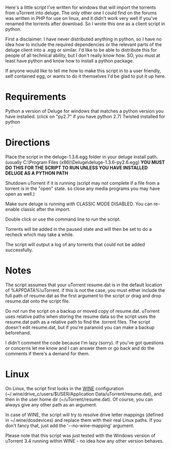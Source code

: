 Here's a little script I've written for windows that will import the torrents from uTorrent into deluge. The only other one I could find on the forums was written in PHP for use on linux, and it didn't work very well if you've renamed the torrents after download. So I wrote this one as a client script in python.

First a disclaimer:
I have never distributed anything in python, so I have no idea how to include the required dependencies or the relevant parts of the deluge client into a .egg or similar. I'd like to be able to distribute this for people of all technical ability, but I don't really know how. SO, you must at least have python and know how to install a python package. 

If anyone would like to tell me how to make this script in to a user friendly, self contained egg, or wants to do it themselves I'd be glad to put it up here. 

# Requirements

Python
a version of Deluge for windows that matches a python version you have installed. (click on "py2.7" if you have python 2.7)
Twisted installed for python

# Directions

Place the script in the deluge-1.3.6.egg folder in your deluge install path. (usually C:\Program Files (x86)\Deluge\deluge-1.3.6-py2.6.egg)
**YOU MUST DO THIS FOR THE SCRIPT TO RUN UNLESS YOU HAVE INSTALLED DELUGE AS A PYTHON PATH**

Shutdown uTorrent if it is running (script may not complete if a file from a torrent is in the "open" state. so close any media programs you may have open as well.)

Make sure deluge is running with CLASSIC MODE DISABLED. You can re-enable classic after the import.

Double click or use the command line to run the script.

Torrents will be added in the paused state and will then be set to do a recheck which may take a while.

The script will output a log of any torrents that could not be added successfully.

# Notes

The script assumes that your uTorrent resume.dat is in the default location of %APPDATA%\uTorrent. if this is not the case, you must either include the full path of resume.dat as the first argument to the script or drag and drop resume.dat onto the script file.

Do not run the script on a backup or moved copy of resume.dat. uTorrent uses relative paths when storing the resume data so the script uses the resume.dat path as a relative path to find the .torrent files. The script doesn't edit resume.dat, but if you're paranoid you can make a backup beforehand.

I didn't comment the code because I'm lazy (sorry). If you've got questions or concerns let me know and I can answer them or go back and do the comments if there's a demand for them.

# Linux

On Linux, the script first looks in the [WINE](https://www.winehq.org/) configuration (~/.wine/drive_c/users/$USER/Application Data/uTorrent/resume.dat), and then in the user home dir (~/uTorrent/resume.dat). Of course, you can always give any other path as an argument.

In case of WINE, the script will try to resolve drive letter mappings (defined in ~/.wine/dosdevices) and replace them with their real Linux paths. If you don't fancy that, just add the '--no-wine-mapping' argument.

Please note that this script was just tested with the Windows version of uTorrent 3.4 running within WINE - no idea how any other version behaves.